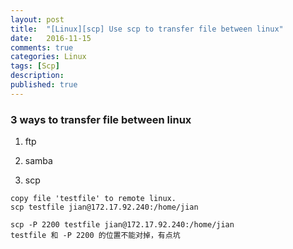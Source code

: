 ```yaml
---
layout: post
title:  "[Linux][scp] Use scp to transfer file between linux"
date:   2016-11-15
comments: true
categories: Linux
tags: [Scp]
description:
published: true
---
```


### 3 ways to transfer file between linux

1. ftp

2. samba

3. scp

```
copy file 'testfile' to remote linux.
scp testfile jian@172.17.92.240:/home/jian
```

```
scp -P 2200 testfile jian@172.17.92.240:/home/jian
testfile 和 -P 2200 的位置不能对掉，有点坑
```
